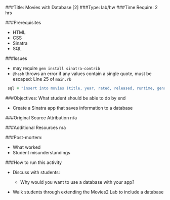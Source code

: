 ###Title: Movies with Database [2]
###Type: lab/hw
###Time Require: 2 hrs

###Prerequisites
- HTML
- CSS
- Sinatra
- SQL

###Issues

- may require `gem install sinatra-contrib`
- `@hash` throws an error if any values contain a single quote, must be escaped: Line 25 of `main.rb`

```ruby
 sql = "insert into movies (title, year, rated, released, runtime, genre, director, writers, actors, plot, poster) values ('#{@hash['Title']}', '#{@hash['Year']}', '#{@hash['Rated']}', '#{@hash['Released']}', '#{@hash['Runtime']}', '#{@hash['Genre']}', '#{@hash['Director']}', '#{@hash['Writer']}', '#{@hash['Actors']}', '#{@hash['Plot']}', '#{@hash['Poster']}')"
```
###Objectives: What student should be able to do by end
* Create a Sinatra app that saves information to a database

###Original Source Attribution
n/a

###Additional Resources
n/a

###Post-mortem:
  - What worked
  - Student misunderstandings

###How to run this activity

* Discuss with students:
  * Why would you want to use a database with your app?

* Walk students through extending the Movies2 Lab to include a database
